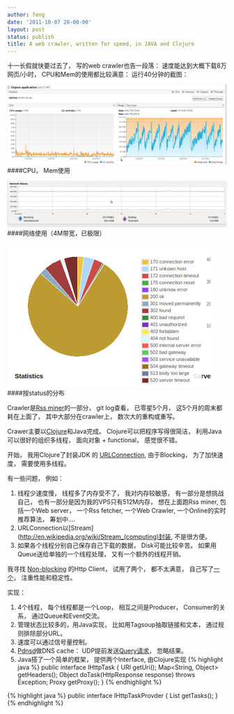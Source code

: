 ```yaml
---
author: feng
date: '2011-10-07 20-00-00'
layout: post
status: publish
title: A web crawler, written for speed, in JAVA and Clojure
---
```


十一长假就快要过去了， 写的web crawler也告一段落： 速度能达到大概下载8万网页/小时， CPU和Mem的使用都比较满意：
运行40分钟的截图：

![image](/imgs/crawler-cpu-mem.png)
####CPU， Mem使用

![image](/imgs/crawler-network.png)
####网络使用（4M带宽，已极限）

![image](/imgs/crawler-stat.png)
####按status的分布

Crawler是[Rss miner](http://rssminer.net)的一部分， git log查看， 已零星5个月， 这5个月的周末都耗在上面了， 其中大部分在crawler上， 数次大的重构或重写。

Crawer主要以[Clojure](http://clojure.org)和Java完成。 Clojure可以把程序写得很简洁， 利用Java可以很好的组织多线程， 面向对象 + functional， 感觉很不错。

开始， 我用Clojure了封装JDK 的
[URLConnection](http://download.oracle.com/javase/1.4.2/docs/api/java/net/URLConnection.html), 由于Blocking， 为了加快速度， 需要使用多线程。

有一些问题， 例如：

1. 线程少速度慢， 线程多了内存受不了， 我对内存较敏感， 有一部分是想挑战自己， 也有一部分是因为我的VPS只有512M内存， 想在上面跑Rss miner, 包括一个Web server， 一个Rss fetcher, 一个Web Crawler, 一个Online的实时推荐算法， 筹划中....
2. URLConnection以[Stream](http://en.wikipedia.org/wiki/Stream_(computing)封装, 不是很方便。
3. 如果各个线程分别自己保存自己下载的数据， Disk可能比较辛苦。 如果用Queue送给单独的一个线程处理， 又有一个额外的线程开销。

我寻找 [Non-blocking](http://en.wikipedia.org/wiki/Asynchronous_I/O) 的Http Client， 试用了两个， 都不太满意， 自己写了[一个](https://github.com/shenfeng/netty-http)， 注重性能和稳定性。

实现：
1. 4个线程， 每个线程都是一个Loop， 相互之间是Producer， Consumer的关系， 通过Queue和Event交流。
2. 管理状态比较多的，用Java实现， 比如用Tagsoup抽取链接和文本， 通过规则排除部分URL。
3. 速度可以通过信号量控制。
4. [Pdnsd](http://en.wikipedia.org/wiki/Pdnsd)做DNS cache： UDP提前发送[Query请求](https://github.com/shenfeng/netty-http/blob/master/src/java/me/shenfeng/dns/DnsPrefecher.java)， 忽略结果。
5. Java搭了一个简单的框架， 提供两个Interface, 由Clojure实现
{% highlight java %}
public interface IHttpTask {
    URI getUri();
    Map<String, Object> getHeaders();
    Object doTask(HttpResponse response) throws Exception;
    Proxy getProxy();
}
{% endhighlight %}

{% highlight java %}
public interface IHttpTaskProvder {
    List<IHttpTask> getTasks();
}
{% endhighlight %}


